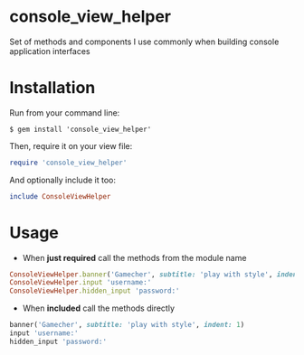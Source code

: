 console_view_helper
===================

Set of methods and components I use commonly when building console application interfaces

# Installation
Run from your command line:
```
$ gem install 'console_view_helper'
```
Then, require it on your view file:
```ruby
require 'console_view_helper'
```
And optionally include it too:
```ruby
include ConsoleViewHelper
```

# Usage
- When **just required** call the methods from the module name
```ruby
ConsoleViewHelper.banner('Gamecher', subtitle: 'play with style', indent: 1)
ConsoleViewHelper.input 'username:'
ConsoleViewHelper.hidden_input 'password:'
```
- When **included** call the methods directly
```ruby
banner('Gamecher', subtitle: 'play with style', indent: 1)
input 'username:'
hidden_input 'password:'
```
